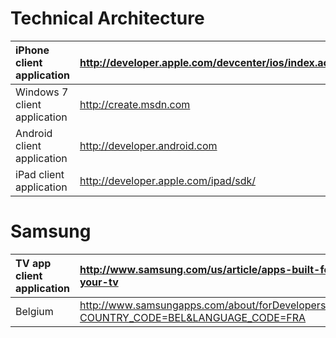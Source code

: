 # Technical Architecture #

| iPhone client application | http://developer.apple.com/devcenter/ios/index.action |
|:--------------------------|:------------------------------------------------------|
| Windows 7 client application | http://create.msdn.com                                |
| Android client application | http://developer.android.com                          |
| iPad client application   | http://developer.apple.com/ipad/sdk/                  |


# Samsung #
| TV app client application |http://www.samsung.com/us/article/apps-built-for-your-tv |
|:--------------------------|:--------------------------------------------------------|
|  Belgium                  | http://www.samsungapps.com/about/forDevelopers.as?COUNTRY_CODE=BEL&LANGUAGE_CODE=FRA |